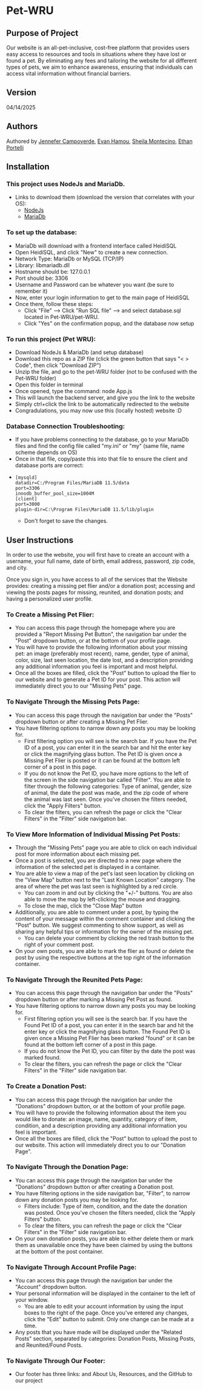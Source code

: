 # Pet-WRU

## Purpose of Project
Our website is an all-pet-inclusive, cost-free platform that provides users easy access to resources and tools in situations where they have lost or found a pet. By eliminating any fees and tailoring the website for all different types of pets, we aim to enhance awareness, ensuring that individuals can access vital information without financial barriers.

## Version
04/14/2025

## Authors
Authored by [Jennefer Campoverde](https://github.com/jennefercampoverde), [Evan Hamou](https://github.com/EvanHamou), [Sheila Montecino](https://github.com/0-monty-0), [Ethan Portelli](https://github.com/EthanPortelli)

## Installation
### This project uses NodeJs and MariaDb.
- Links to download them (download the version that correlates with your OS):
  - [NodeJs](https://nodejs.org/en/download)
  - [MariaDb](https://mariadb.org/download)

### To set up the database:
  - MariaDb will download with a frontend interface called HeidiSQL
  - Open HeidiSQL, and click "New" to create a new connection.
  - Network Type: MariaDb or MySQL (TCP/IP)
  - Library: libmariadb.dll
  - Hostname should be: 127.0.0.1
  - Port should be: 3306
  - Username and Password can be whatever you want (be sure to remember it)
  - Now, enter your login information to get to the main page of HeidiSQL
  - Once there, follow these steps:
    - Click "File" --> Click "Run SQL file" --> and select database.sql located in Pet-WRU/pet-WRU.
    - Click "Yes" on the confirmation popup, and the database now setup

### To run this project (Pet WRU):
  - Download NodeJs & MariaDb (and setup database)
  - Download this repo as a ZIP file (click the green button that says "< > Code", then click "Download ZIP")
  - Unzip the file, and go to the pet-WRU folder (not to be confused with the Pet-WRU folder)
  - Open this folder in terminal
  - Once opened, type the command: node App.js
  - This will launch the backend server, and give you the link to the website
  - Simply ctrl+click the link to be automatically redirected to the website
  - Congradulations, you may now use this (locally hosted) website :D

### Database Connection Troubleshooting:
  - If you have problems connecting to the database, go to your MariaDb files and find the config file called "my.ini" or "my" (same file, name scheme depends on OS)
  - Once in that file, copy/paste this into that file to ensure the client and database ports are correct:
-     [mysqld]
      datadir=C:/Program Files/MariaDB 11.5/data
      port=3306
      innodb_buffer_pool_size=1004M
      [client]
      port=3000
      plugin-dir=C:\Program Files\MariaDB 11.5/lib/plugin
  - Don't forget to save the changes.  

## User Instructions
In order to use the website, you will first have to create an account with a username, your full name, date of birth, email address, password, zip code, and city.

Once you sign in, you have access to all of the services that the Website provides: creating a missing pet flier and/or a donation post; accessing and viewing the posts pages for missing, reunited, and donation posts; and having a personalized user profile. 

### To Create a Missing Pet Flier:
* You can access this page through the homepage where you are provided a "Report Missing Pet Button", the navigation bar under the "Post" dropdown button, or at the bottom of your profile page. 
* You will have to provide the following information about your missing pet: an image (preferably most recent), name, gender, type of animal, color, size, last seen location, the date lost, and a description providing any additional information you feel is important and most helpful.
* Once all the boxes are filled, click the "Post" button to upload the flier to our website and to generate a Pet ID for your post. This action will immediately direct you to our "Missing Pets" page.

### To Navigate Through the Missing Pets Page:
* You can access this page through the navigation bar under the "Posts" dropdown button or after creating a Missing Pet Flier.
* You have filtering options to narrow down any posts you may be looking for.
  * First filtering option you will see is the search bar. If you have the Pet ID of a post, you can enter it in the search bar and hit the enter key or click the magnifying glass button. The Pet ID is given once a Missing Pet Flier is posted or it can be found at the bottom left corner of a post in this page.
  * If you do not know the Pet ID, you have more options to the left of the screen in the side navigation bar called "Filter". You are able to filter through the following categories: Type of animal, gender, size of animal, the date the post was made, and the zip code of where the animal was last seen. Once you've chosen the filters needed, click the "Apply Filters" button.
  * To clear the filters, you can refresh the page or click the "Clear Filters" in the "Filter" side navigation bar.

### To View More Information of Individual Missing Pet Posts:
* Through the "Missing Pets" page you are able to click on each individual post for more information about each missing pet.
* Once a post is selected, you are directed to a new page where the information of the selected pet is displayed in a container. 
* You are able to view a map of the pet's last seen location by clicking on the "View Map" button next to the "Last Known Location" category. The area of where the pet was last seen is highlighted by a red circle.
  * You can zoom in and out by clicking the "+/-" buttons. You are also able to move the map by left-clicking the mouse and dragging. 
  * To close the map, click the "Close Map" button
* Additionally, you are able to comment under a post, by typing the content of your message within the comment container and clicking the "Post" button. We suggest commenting to show support, as well as sharing any helpful tips or information for the owner of the missing pet.
  * You can delete your comment by clicking the red trash button to the right of your comment post. 
* On your own posts, you are able to mark the flier as found or delete the post by using the respective buttons at the top right of the information container. 

### To Navigate Through the Reunited Pets Page:
* You can access this page through the navigation bar under the "Posts" dropdown button or after marking a Missing Pet Post as found.
* You have filtering options to narrow down any posts you may be looking for.
  * First filtering option you will see is the search bar. If you have the Found Pet ID of a post, you can enter it in the search bar and hit the enter key or click the magnifying glass button. The Found Pet ID is given once a Missing Pet Flier has been marked "found" or it can be found at the bottom left corner of a post in this page.
  * If you do not know the Pet ID, you can filter by the date the post was marked found.
  * To clear the filters, you can refresh the page or click the "Clear Filters" in the "Filter" side navigation bar.

### To Create a Donation Post:
* You can access this page through the navigation bar under the "Donations" dropdown button, or at the bottom of your profile page. 
* You will have to provide the following information about the item you would like to donate: an image, name, quantity, category of item, condition, and a description providing any additional information you feel is important.
* Once all the boxes are filled, click the "Post" button to upload the post to our website. This action will immediately direct you to our "Donation Page".

### To Navigate Through the Donation Page:
* You can access this page through the navigation bar under the "Donations" dropdown button or after creating a Donation post.
* You have filtering options in the side navigation bar, "Filter", to narrow down any donation posts you may be looking for.
  * Filters include: Type of item, condition, and the date the donation was posted. Once you've chosen the filters needed, click the "Apply Filters" button.
  * To clear the filters, you can refresh the page or click the "Clear Filters" in the "Filter" side navigation bar.
* On your own donation posts, you are able to either delete them or mark them as unavailable once they have been claimed by using the buttons at the bottom of the post container.

### To Navigate Through Account Profile Page:
* You can access this page through the navigation bar under the "Account" dropdown button.
* Your personal information will be displayed in the container to the left of your window.
  * You are able to edit your account information by using the input boxes to the right of the page. Once you've entered any changes, click the "Edit" button to submit. Only one change can be made at a time.
* Any posts that you have made will be displayed under the "Related Posts" section, separated by categories: Donation Posts, Missing Posts, and Reunited/Found Posts.

### To Navigate Through Our Footer:
* Our footer has three links: and About Us, Resources, and the GitHub to our project

